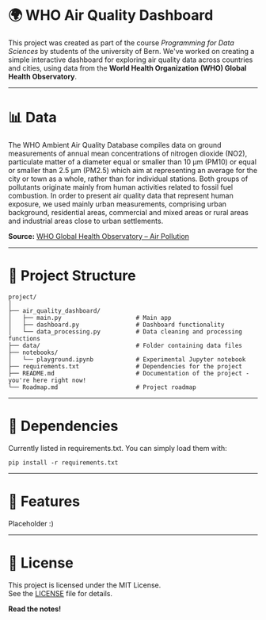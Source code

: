 # 🌍 WHO Air Quality Dashboard
This project was created as part of the course *Programming for Data Sciences* by students of the university of Bern.
We've worked on creating a simple interactive dashboard for exploring air quality data across countries and cities, 
using data from the **World Health Organization (WHO) Global Health Observatory**. 

---
# 📊 Data
The WHO Ambient Air Quality Database compiles data on ground measurements of annual mean concentrations of nitrogen 
dioxide (NO2), particulate matter of a diameter equal or smaller than 10 μm (PM10) or equal or smaller than 2.5 μm 
(PM2.5) which aim at representing an average for the city or town as a whole, rather than for individual stations. 
Both groups of pollutants originate mainly from human activities related to fossil fuel combustion. In order to present 
air quality data that represent human exposure, we used mainly urban measurements, comprising urban background, 
residential areas, commercial and mixed areas or rural areas and industrial areas close to urban settlements.

**Source:** [WHO Global Health Observatory – Air Pollution](https://www.who.int/data/gho/data/themes/air-pollution)

---
# 📁 Project Structure
```
project/
│
├── air_quality_dashboard/ 
│   ├── main.py                     # Main app
│   ├── dashboard.py                # Dashboard functionality
│   └── data_processing.py          # Data cleaning and processing functions
├── data/                           # Folder containing data files
├── notebooks/
│   └── playground.ipynb            # Experimental Jupyter notebook
├── requirements.txt                # Dependencies for the project
├── README.md                       # Documentation of the project - you're here right now!
└── Roadmap.md                      # Project roadmap

```

---
# 🔗 Dependencies
Currently listed in requirements.txt.
You can simply load them with:

```pip install -r requirements.txt```

---
# 🌟 Features
Placeholder :)

---
# 📝 License

This project is licensed under the MIT License.  
See the [LICENSE](./LICENSE) file for details.

**Read the notes!**
